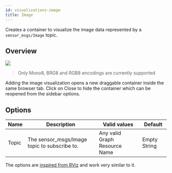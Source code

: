```yaml
---
id: visualizations-image
title: Image
---
```


Creates a container to visualize the image data represented by a `sensor_msgs/Image` topic.

## Overview
![](/img/viz/viz-image.png)
> Only Mono8, BRG8 and RGB8 encodings are currently supported

Adding the image visualization opens a new draggable container inside the same browser tab.
Click on Close to hide the container which can be reopened from the sidebar options.

## Options

Name | Description | Valid values | Default  
--- | --- | --- | ---
Topic | The sensor_msgs/Image topic to subscribe to. | Any valid Graph Resource Name | Empty String


The options are [inspired from RViz](http://wiki.ros.org/rviz/DisplayTypes/Image) and work very similar to it.

